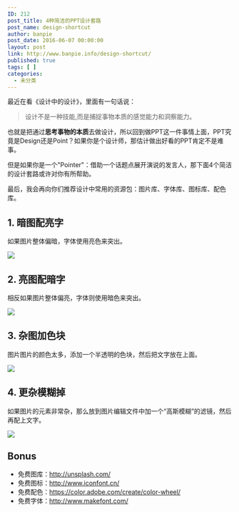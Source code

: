 ```yaml
---
ID: 212
post_title: 4种简洁的PPT设计套路
post_name: design-shortcut
author: banpie
post_date: 2016-06-07 00:00:00
layout: post
link: http://www.banpie.info/design-shortcut/
published: true
tags: [ ]
categories:
  - 未分类
---
```

最近在看《设计中的设计》，里面有一句话说：

> 设计不是一种技能,而是捕捉事物本质的感觉能力和洞察能力。

也就是把通过**思考事物的本质**去做设计，所以回到做PPT这一件事情上面，PPT究竟是Design还是Point？如果你是个设计师，那估计做出好看的PPT肯定不是难事。

但是如果你是一个"Pointer"：借助一个话题点展开演说的发言人，那下面4个简洁的设计套路或许对你有所帮助。

最后，我会再向你们推荐设计中常用的资源包：图片库、字体库、图标库、配色库。

## 1\. 暗图配亮字

如果图片整体偏暗，字体使用亮色来突出。

![][1]

## 2\. 亮图配暗字

相反如果图片整体偏亮，字体则使用暗色来突出。

![][2]

## 3\. 杂图加色块

图片图片的颜色太多，添加一个半透明的色块，然后把文字放在上面。

![][3]

## 4\. 更杂模糊掉

如果图片的元素非常杂，那么放到图片编辑文件中加一个“高斯模糊”的滤镜，然后再配上文字。

![][4]

## Bonus

*   免费图库：<http://unsplash.com/>
*   免费图标：<http://www.iconfont.cn/>
*   免费配色：<https://color.adobe.com/create/color-wheel/>
*   免费字体：<http://www.makefont.com/>

 [1]: http://www.banpie.info/wp-content/uploads/2018/11/color/color.001.jpeg
 [2]: http://www.banpie.info/wp-content/uploads/2018/11/color/color.002.jpeg
 [3]: http://www.banpie.info/wp-content/uploads/2018/11/color/color.003.jpeg
 [4]: http://www.banpie.info/wp-content/uploads/2018/11/color/color.004.jpeg